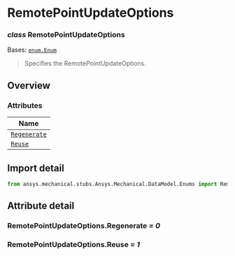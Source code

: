 # RemotePointUpdateOptions

<a id="RemotePointUpdateOptions"></a>

### *class* RemotePointUpdateOptions

Bases: [`enum.Enum`](https://docs.python.org/3/library/enum.html#enum.Enum)

> Specifies the RemotePointUpdateOptions.

> <!-- !! processed by numpydoc !! -->

<a id="overview"></a>

## Overview

### Attributes

| Name |
| -------------------------------------------------------- |
| [`Regenerate`](#RemotePointUpdateOptions.Regenerate) |
| [`Reuse`](#RemotePointUpdateOptions.Reuse) |

<a id="import-detail"></a>

## Import detail

```python
from ansys.mechanical.stubs.Ansys.Mechanical.DataModel.Enums import RemotePointUpdateOptions
```

<a id="attribute-detail"></a>

## Attribute detail

<a id="RemotePointUpdateOptions.Regenerate"></a>

### RemotePointUpdateOptions.Regenerate *= 0*

<a id="RemotePointUpdateOptions.Reuse"></a>

### RemotePointUpdateOptions.Reuse *= 1*
